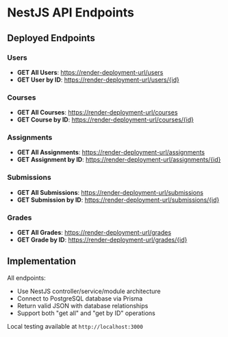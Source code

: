 # NestJS API Endpoints

## Deployed Endpoints

### Users
- **GET All Users**: [https://render-deployment-url/users](https://render-deployment-url/users)
- **GET User by ID**: [https://render-deployment-url/users/{id}](https://render-deployment-url/users/{id})

### Courses
- **GET All Courses**: [https://render-deployment-url/courses](https://render-deployment-url/courses)
- **GET Course by ID**: [https://render-deployment-url/courses/{id}](https://render-deployment-url/courses/{id})

### Assignments
- **GET All Assignments**: [https://render-deployment-url/assignments](https://render-deployment-url/assignments)
- **GET Assignment by ID**: [https://render-deployment-url/assignments/{id}](https://render-deployment-url/assignments/{id})

### Submissions
- **GET All Submissions**: [https://render-deployment-url/submissions](https://render-deployment-url/submissions)
- **GET Submission by ID**: [https://render-deployment-url/submissions/{id}](https://render-deployment-url/submissions/{id})

### Grades
- **GET All Grades**: [https://render-deployment-url/grades](https://render-deployment-url/grades)
- **GET Grade by ID**: [https://render-deployment-url/grades/{id}](https://render-deployment-url/grades/{id})

## Implementation

All endpoints:
- Use NestJS controller/service/module architecture
- Connect to PostgreSQL database via Prisma
- Return valid JSON with database relationships
- Support both "get all" and "get by ID" operations

Local testing available at `http://localhost:3000`